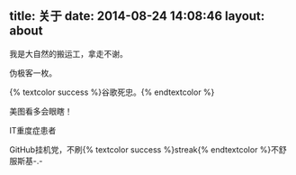 title: 关于
date: 2014-08-24 14:08:46
layout: about
---

我是大自然的搬运工，拿走不谢。

伪极客一枚。

{% textcolor success %}谷歌死忠。{% endtextcolor %}

美图看多会眼瞎！

IT重度症患者

GitHub挂机党，不刷{% textcolor success %}streak{% endtextcolor %}不舒服斯基-.-



